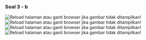 ### Soal 3 - b
![Reload halaman atau ganti browser jika gambar tidak ditampilkan!](img/Soal3_b_1.PNG)
![Reload halaman atau ganti browser jika gambar tidak ditampilkan!](img/Soal3_b_2.PNG)
![Reload halaman atau ganti browser jika gambar tidak ditampilkan!](img/Soal3_b_3.PNG)
![Reload halaman atau ganti browser jika gambar tidak ditampilkan!](img/Soal3_b_4.PNG)